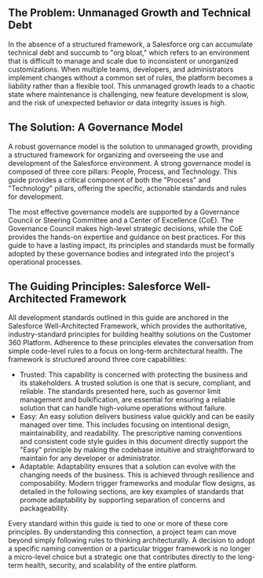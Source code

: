 ## The Problem: Unmanaged Growth and Technical Debt

In the absence of a structured framework, a Salesforce org can accumulate technical debt and succumb to "org bloat," which refers to an environment that is difficult to manage and scale due to inconsistent or unorganized customizations. When multiple teams, developers, and administrators implement changes without a common set of rules, the platform becomes a liability rather than a flexible tool. This unmanaged growth leads to a chaotic state where maintenance is challenging, new feature development is slow, and the risk of unexpected behavior or data integrity issues is high.

## The Solution: A Governance Model

A robust governance model is the solution to unmanaged growth, providing a structured framework for organizing and overseeing the use and development of the Salesforce environment. A strong governance model is composed of three core pillars: People, Process, and Technology. This guide provides a critical component of both the "Process" and "Technology" pillars, offering the specific, actionable standards and rules for development.

The most effective governance models are supported by a Governance Council or Steering Committee and a Center of Excellence (CoE). The Governance Council makes high-level strategic decisions, while the CoE provides the hands-on expertise and guidance on best practices. For this guide to have a lasting impact, its principles and standards must be formally adopted by these governance bodies and integrated into the project's operational processes.

## The Guiding Principles: Salesforce Well-Architected Framework

All development standards outlined in this guide are anchored in the Salesforce Well-Architected Framework, which provides the authoritative, industry-standard principles for building healthy solutions on the Customer 360 Platform. Adherence to these principles elevates the conversation from simple code-level rules to a focus on long-term architectural health. The framework is structured around three core capabilities:

- Trusted: This capability is concerned with protecting the business and its stakeholders. A trusted solution is one that is secure, compliant, and reliable. The standards presented here, such as governor limit management and bulkification, are essential for ensuring a reliable solution that can handle high-volume operations without failure.
- Easy: An easy solution delivers business value quickly and can be easily managed over time. This includes focusing on intentional design, maintainability, and readability. The prescriptive naming conventions and consistent code style guides in this document directly support the "Easy" principle by making the codebase intuitive and straightforward to maintain for any developer or administrator.
- Adaptable: Adaptability ensures that a solution can evolve with the changing needs of the business. This is achieved through resilience and composability. Modern trigger frameworks and modular flow designs, as detailed in the following sections, are key examples of standards that promote adaptability by supporting separation of concerns and packageability.

Every standard within this guide is tied to one or more of these core principles. By understanding this connection, a project team can move beyond simply following rules to thinking architecturally. A decision to adopt a specific naming convention or a particular trigger framework is no longer a micro-level choice but a strategic one that contributes directly to the long-term health, security, and scalability of the entire platform.
